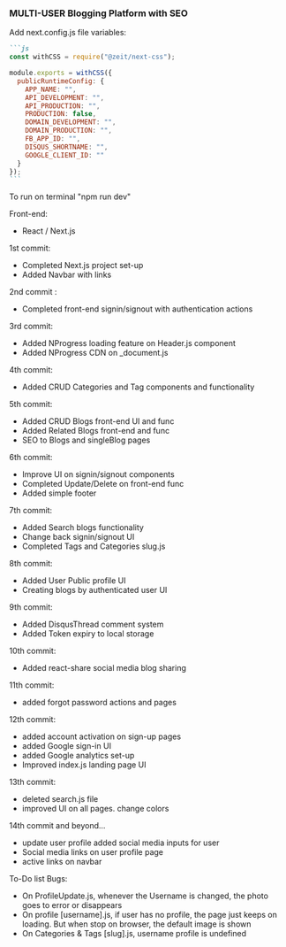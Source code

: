 ### MULTI-USER Blogging Platform with SEO

Add next.config.js file variables:

````md
```js
const withCSS = require("@zeit/next-css");

module.exports = withCSS({
  publicRuntimeConfig: {
    APP_NAME: "",
    API_DEVELOPMENT: "",
    API_PRODUCTION: "",
    PRODUCTION: false,
    DOMAIN_DEVELOPMENT: "",
    DOMAIN_PRODUCTION: "",
    FB_APP_ID: "",
    DISQUS_SHORTNAME: "",
    GOOGLE_CLIENT_ID: ""
  }
});
```
````

To run on terminal "npm run dev"

Front-end:

- React / Next.js

1st commit:

- Completed Next.js project set-up
- Added Navbar with links

2nd commit :

- Completed front-end signin/signout with authentication actions

3rd commit:

- Added NProgress loading feature on Header.js component
- Added NProgress CDN on \_document.js

4th commit:

- Added CRUD Categories and Tag components and functionality

5th commit:

- Added CRUD Blogs front-end UI and func
- Added Related Blogs front-end and func
- SEO to Blogs and singleBlog pages

6th commit:

- Improve UI on signin/signout components
- Completed Update/Delete on front-end func
- Added simple footer

7th commit:

- Added Search blogs functionality
- Change back signin/signout UI
- Completed Tags and Categories slug.js

8th commit:

- Added User Public profile UI
- Creating blogs by authenticated user UI

9th commit:

- Added DisqusThread comment system
- Added Token expiry to local storage

10th commit:

- Added react-share social media blog sharing

11th commit:

- added forgot password actions and pages

12th commit:

- added account activation on sign-up pages
- added Google sign-in UI
- added Google analytics set-up
- Improved index.js landing page UI

13th commit:

- deleted search.js file
- improved UI on all pages. change colors

14th commit and beyond...

- update user profile added social media inputs for user
- Social media links on user profile page
- active links on navbar

To-Do list Bugs:

- On ProfileUpdate.js, whenever the Username is changed, the photo goes to error or disappears
- On profile [username].js, if user has no profile, the page just keeps on loading. But when stop on browser, the default image is shown
- On Categories & Tags [slug].js, username profile is undefined
